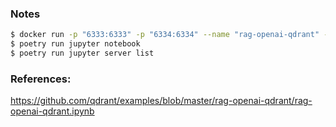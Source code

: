 ### Notes
```bash
$ docker run -p "6333:6333" -p "6334:6334" --name "rag-openai-qdrant" --rm -d qdrant/qdrant:latest
$ poetry run jupyter notebook
$ poetry run jupyter server list
```

### References:
https://github.com/qdrant/examples/blob/master/rag-openai-qdrant/rag-openai-qdrant.ipynb